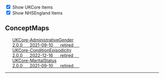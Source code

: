 <label>
    <input type="checkbox" id="ukcore-checkbox" checked>
    Show UKCore Items
    </label>
    <br>
    <label>
    <input type="checkbox" id="nhsengland-checkbox" checked>
    Show NHSEngland Items
    </label>

    
<script>
    const ukcoreCheckbox = document.getElementById('ukcore-checkbox');
    const nhsenglandCheckbox = document.getElementById('nhsengland-checkbox');

    ukcoreCheckbox.addEventListener('change', function() {
        const ukcoreItems = document.querySelectorAll('.ukcore');
        ukcoreItems.forEach(item => {
        if (ukcoreCheckbox.checked) {
            item.classList.remove('hidden');
        } else {
            item.classList.add('hidden');
        }
        });
    });

    nhsenglandCheckbox.addEventListener('change', function() {
        const nhsenglandItems = document.querySelectorAll('.nhsengland');
        nhsenglandItems.forEach(item => {
        if (nhsenglandCheckbox.checked) {
            item.classList.remove('hidden');
        } else {
            item.classList.add('hidden');
        }
        });
    });
    </script>

    
## ConceptMaps

<div class="status-container">
<ul>

<a href="https://simplifier.net/HL7FHIRUKCoreR4/UKCore-AdministrativeGender" class="child-title">
<div class="title">UKCore-AdministrativeGender</div>
<div class="description">
  2.0.0 &nbsp;&nbsp;&nbsp;&nbsp;
  2021-09-10 &nbsp;&nbsp;&nbsp;&nbsp;
<span class="status retired">retired</span> &nbsp;&nbsp;&nbsp;&nbsp;
</div>
</a>
<a href="https://simplifier.net/HL7FHIRUKCoreR4/UKCore-ConditionEpisodicity" class="child-title">
<div class="title">UKCore-ConditionEpisodicity</div>
<div class="description">
  2.0.0 &nbsp;&nbsp;&nbsp;&nbsp;
  2022-12-16 &nbsp;&nbsp;&nbsp;&nbsp;
<span class="status retired">retired</span> &nbsp;&nbsp;&nbsp;&nbsp;
</div>
</a>
<a href="https://simplifier.net/HL7FHIRUKCoreR4/UKCore-MaritalStatus" class="child-title">
<div class="title">UKCore-MaritalStatus</div>
<div class="description">
  2.0.0 &nbsp;&nbsp;&nbsp;&nbsp;
  2021-09-10 &nbsp;&nbsp;&nbsp;&nbsp;
<span class="status retired">retired</span> &nbsp;&nbsp;&nbsp;&nbsp;
</div>
</a>
</div>

---


